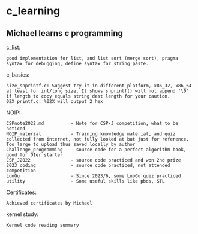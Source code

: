 # c_learning
Michael learns c programming
-
c_list: 

    good implementation for list, and list sort (merge sort), pragma syntax for debugging, define syntax for string paste.

c_basics:

    size_snprintf.c: Suggest try it in different platform, x86_32, x86_64 at least for int/long size. It shows snprintf() will not append '\0' if length to copy equals string dest length for your caution.
    02X_printf.c: %02X will output 2 hex

NOIP:

    CSPnote2022.md          - Note for CSP-J competition, what to be noticed
    NOIP_material           - Training knowledge material, and quiz collected from internet, not fully looked at but just for reference. Too large to upload thus saved locally by author
    Challenge_programming   - source code for a perfect algorithm book, good for OIer starter
    CSP_J2022               - source code practiced and won 2nd prize
    2023_coding             - source code practiced, not attended competition
    LuoGu                   - Since 2023/6, some LuoGu quiz practiced
    utility                 - Some useful skills like pbds, STL
Certificates:

    Achieved certificates by Michael

kernel study:

    Kernel code reading summary